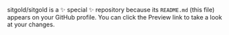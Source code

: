 
sitgold/sitgold is a ✨ special ✨ repository because its `README.md` (this file) appears on your GitHub profile.
You can click the Preview link to take a look at your changes.

<!---
sitgold/sitgold is a ✨ special ✨ repository because its `README.md` (this file) appears on your GitHub profile.
You can click the Preview link to take a look at your changes.
--->
